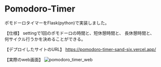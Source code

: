 # Pomodoro-Timer
ポモドーロタイマーをFlask(python)で実装しました。

【仕様】
settingで1回のポモドーロの時間と、短休憩時間と、
長休憩時間と、何サイクル行うかを決めることができる。

【デプロイしたサイトのURL】
https://pomodoro-timer-sand-six.vercel.app/

【実際のweb画面】
![pomodoro_timer_web](https://github.com/kondai24/Pomodoro-Timer/assets/148613248/7ff2d1e6-f8c3-47be-8a72-74587ee36aec)
